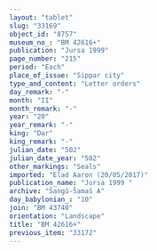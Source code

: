 ```yaml
---
layout: "tablet"
slug: "33169"
object_id: "8757"
museum_no_: "BM 42616+"
publication: "Jursa 1999"
page_number: "215"
period: "Each"
place_of_issue: "Sippar city"
type_and_content: "Letter orders"
day_remark: "-"
month: "II"
month_remark: "-"
year: "20"
year_remark: "-"
king: "Dar"
king_remark: "-"
julian_date: "502"
julian_date_year: "502"
other_markings: "Seals"
imported: "Elad Aaron (20/05/2017)"
publication_name: "Jursa 1999 "
archive: "Šangû-Šamaš A"
day_babylonian_: "10"
join: "BM 43740"
orientation: "Landscape"
title: "BM 42616+"
previous_item: "33172"
---
```


